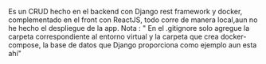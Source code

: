 Es un CRUD hecho en el backend con Django rest framework y docker, complementado en el front con ReactJS, todo corre de manera local,aun no he hecho el despliegue de la app.
Nota : " En el .gitignore solo agregue la carpeta correspondiente al entorno virtual y la carpeta que crea docker-compose, la base de datos que Django proporciona como ejemplo aun esta ahí"
